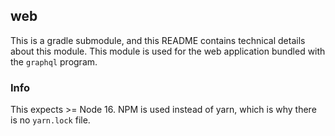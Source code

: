 ## web
This is a gradle submodule, and this README contains technical details about this module.
This module is used for the web application bundled with the `graphql` program.

### Info
This expects >= Node 16. NPM is used instead of yarn, which is why there is no `yarn.lock` file.
